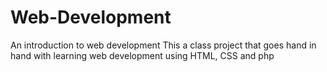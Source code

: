 # Web-Development
An introduction to web development
This a class project that goes hand in hand with learning web development using HTML, CSS and php

